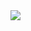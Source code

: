 <!DOCTYPE html>
<html>
</head>
<body>
   <img src="https://raw.githubusercontent.com/abhisheknaiidu/abhisheknaiidu/master/code.gif" />
</body>
</html>
